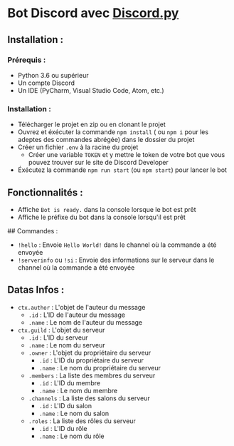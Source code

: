 # Bot Discord avec [Discord.py](https://discordpy.readthedocs.io/en/latest/)

## Installation :

### Prérequis :

-   Python 3.6 ou supérieur
-   Un compte Discord
-   Un IDE (PyCharm, Visual Studio Code, Atom, etc.)

### Installation :

-   Télécharger le projet en zip ou en clonant le projet
-   Ouvrez et éxécuter la commande ``npm install`` ( ou ``npm i`` pour les adeptes des commandes abrégée) dans le dossier du projet
-   Créer un fichier ``.env`` à la racine du projet
    -   Créer une variable ``TOKEN`` et y mettre le token de votre bot que vous pouvez trouver sur le site de Discord Developer
-   Éxécutez la commande ``npm run start`` (ou ``npm start``) pour lancer le bot

## Fonctionnalités :

-   Affiche ``Bot is ready.`` dans la console lorsque le bot est prêt
-   Affiche le préfixe du bot dans la console lorsqu'il est prêt

## Commandes :

-   ``!hello`` : Envoie ``Hello World!`` dans le channel où la commande a été envoyée
-   ``!serverinfo`` ou ``!si`` : Envoie des informations sur le serveur dans le channel où la commande a été envoyée


## Datas Infos :

-   ``ctx.author`` : L'objet de l'auteur du message
    -   ``.id`` : L'ID de l'auteur du message
    -   ``.name`` : Le nom de l'auteur du message
-   ``ctx.guild`` : L'objet du serveur
    -   ``.id`` : L'ID du serveur
    -   ``.name`` : Le nom du serveur
    -   ``.owner`` : L'objet du propriétaire du serveur
        -   ``.id`` : L'ID du propriétaire du serveur
        -   ``.name`` : Le nom du propriétaire du serveur
    -   ``.members`` : La liste des membres du serveur
        -   ``.id`` : L'ID du membre
        -   ``.name`` : Le nom du membre
    -   ``.channels`` : La liste des salons du serveur
        -   ``.id`` : L'ID du salon
        -   ``.name`` : Le nom du salon
    -   ``.roles`` : La liste des rôles du serveur
        -   ``.id`` : L'ID du rôle
        -   ``.name`` : Le nom du rôle

